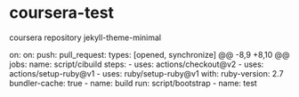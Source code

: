 # coursera-test
coursera repository
jekyll-theme-minimal

on: 
on:
  push:
  pull_request:
    types: [opened, synchronize]
@@ -8,9 +8,10 @@ jobs:
    name: script/cibuild
    steps:
      - uses: actions/checkout@v2
      - uses: actions/setup-ruby@v1
      - uses: ruby/setup-ruby@v1
        with:
          ruby-version: 2.7
          bundler-cache: true
      - name: build
        run: script/bootstrap
      - name: test
